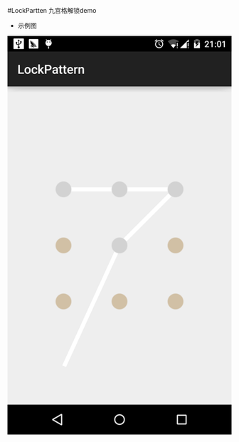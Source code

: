 #LockPartten
九宫格解锁demo
* 示例图
<img src="https://github.com/wuliao518/LockPattern/blob/master/art/20150707210023.png" alt="screenshot" title="screenshot" />